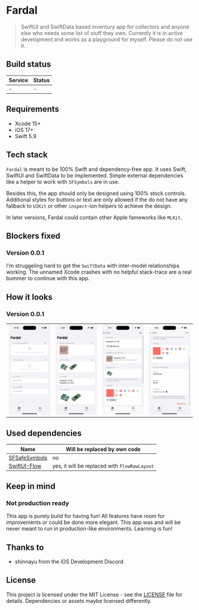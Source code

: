 # Fardal
> SwiftUI and SwiftData based inventury app for collectors and anyone else who needs some list of stuff they own.
> Currently it is in active development and works as a playground for myself. Please do not use it.

 ## Build status

|Service|Status|
|-------|------|
|-|-|

## Requirements
- Xcode 15+
- iOS 17+
- Swift 5.9

## Tech stack
`Fardal` is meant to be 100% Swift and dependency-free app. It uses Swift, SwiftUI and SwiftData to be implemented. Simple external dependencies like a helper to work with `SFSymbols` are in use.

Besides this, the app should only be designed using 100% stock controls. Additional styles for buttons or text are only allowed if the do not have any fallback to `UIKit` or other `inspect`-ion helpers to achieve the design.

In later versions, Fardal could contain other Apple fameworks like `MLKit`.

## Blockers fixed
### Version 0.0.1
I'm struggeling hard to get the `SwiftData` with inter-model relationships working. The unnamed Xcode crashes with no helpful stack-trace are a real bummer to continue with this app.

## How it looks
### Version 0.0.1
| | | | |
|-|-|-|-|
|<img src="__docs/001-dashboard-empty-light.png"/>|<img src="__docs/001-dashboard-filled-light.png"/>|<img src="__docs/001-dashboard-item-detail-1.png"/>|<img src="__docs/001-dashboard-item-detail-2.png" />|

## Used dependencies

|Name|Will be replaced by own code|
|-|-|
|[SFSafeSymbols](https://github.com/SFSafeSymbols/SFSafeSymbols)|no|
|[SwiftUI-Flow](https://github.com/tevelee/SwiftUI-Flow)|yes, it will be replaced with `FlowRowLayout`|

## Keep in mind

### Not production ready
This app is purely build for having fun! All features have room for improvements or could be done more elegant. This app was and will be never meant to run in production-like environments. Learning is fun!

## Thanks to
- shinnayu from the iOS Development Discord

## License
This project is licensed under the MIT License - see the [LICENSE](LICENSE) file for details.
Dependencies or assets maybe licensed differently.
